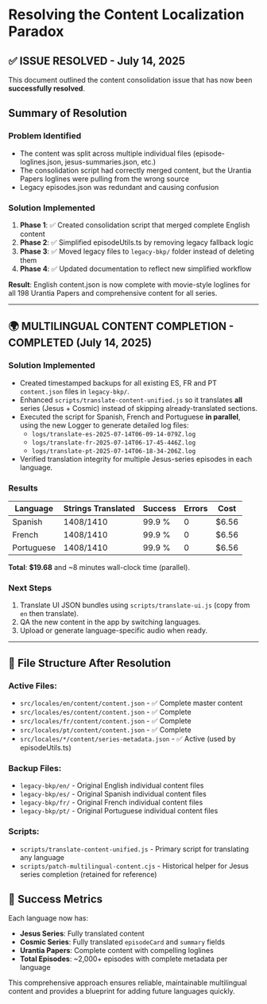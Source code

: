 # Resolving the Content Localization Paradox

## ✅ **ISSUE RESOLVED** - July 14, 2025

This document outlined the content consolidation issue that has now been **successfully resolved**. 

## Summary of Resolution

### Problem Identified
- The content was split across multiple individual files (episode-loglines.json, jesus-summaries.json, etc.)
- The consolidation script had correctly merged content, but the Urantia Papers loglines were pulling from the wrong source
- Legacy episodes.json was redundant and causing confusion

### Solution Implemented
1. **Phase 1**: ✅ Created consolidation script that merged complete English content
2. **Phase 2**: ✅ Simplified episodeUtils.ts by removing legacy fallback logic  
3. **Phase 3**: ✅ Moved legacy files to `legacy-bkp/` folder instead of deleting them
4. **Phase 4**: ✅ Updated documentation to reflect new simplified workflow

**Result**: English content.json is now complete with movie-style loglines for all 198 Urantia Papers and comprehensive content for all series.

---

## 🌍 **MULTILINGUAL CONTENT COMPLETION** - **COMPLETED** (July 14, 2025)

### Solution Implemented
- Created timestamped backups for all existing ES, FR and PT `content.json` files in `legacy-bkp/`.
- Enhanced `scripts/translate-content-unified.js` so it translates **all** series (Jesus + Cosmic) instead of skipping already-translated sections.
- Executed the script for Spanish, French and Portuguese **in parallel**, using the new Logger to generate detailed log files:
  - `logs/translate-es-2025-07-14T06-09-14-079Z.log`
  - `logs/translate-fr-2025-07-14T06-17-45-446Z.log`
  - `logs/translate-pt-2025-07-14T06-18-34-206Z.log`
- Verified translation integrity for multiple Jesus-series episodes in each language.

### Results
| Language | Strings Translated | Success | Errors | Cost |
|----------|-------------------|---------|--------|------|
| Spanish  | 1408/1410 | 99.9 % | 0 | $6.56 |
| French   | 1408/1410 | 99.9 % | 0 | $6.56 |
| Portuguese | 1408/1410 | 99.9 % | 0 | $6.56 |

**Total**: **$19.68** and ~8 minutes wall-clock time (parallel).

### Next Steps
1. Translate UI JSON bundles using `scripts/translate-ui.js` (copy from `en` then translate).
2. QA the new content in the app by switching languages.
3. Upload or generate language-specific audio when ready.

---

## 📁 **File Structure After Resolution**

### Active Files:
- `src/locales/en/content/content.json` - ✅ Complete master content
- `src/locales/es/content/content.json` - ✅ Complete
- `src/locales/fr/content/content.json` - ✅ Complete  
- `src/locales/pt/content/content.json` - ✅ Complete
- `src/locales/*/content/series-metadata.json` - ✅ Active (used by episodeUtils.ts)

### Backup Files:
- `legacy-bkp/en/` - Original English individual content files
- `legacy-bkp/es/` - Original Spanish individual content files
- `legacy-bkp/fr/` - Original French individual content files
- `legacy-bkp/pt/` - Original Portuguese individual content files

### Scripts:
- `scripts/translate-content-unified.js` - Primary script for translating any language
- `scripts/patch-multilingual-content.cjs` - Historical helper for Jesus series completion (retained for reference)

## 🎯 **Success Metrics**

Each language now has:
- **Jesus Series**: Fully translated content
- **Cosmic Series**: Fully translated `episodeCard` and `summary` fields
- **Urantia Papers**: Complete content with compelling loglines
- **Total Episodes**: ~2,000+ episodes with complete metadata per language

This comprehensive approach ensures reliable, maintainable multilingual content and provides a blueprint for adding future languages quickly. 